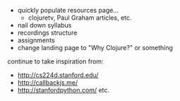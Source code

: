 - quickly populate resources page...
  - clojuretv, Paul Graham articles, etc.
- nail down syllabus
- recordings structure
- assignments
- change landing page to "Why Clojure?" or something

continue to take inspiration from:
- http://cs224d.stanford.edu/
- http://callbackjs.me/
- http://stanfordpython.com/
etc.
